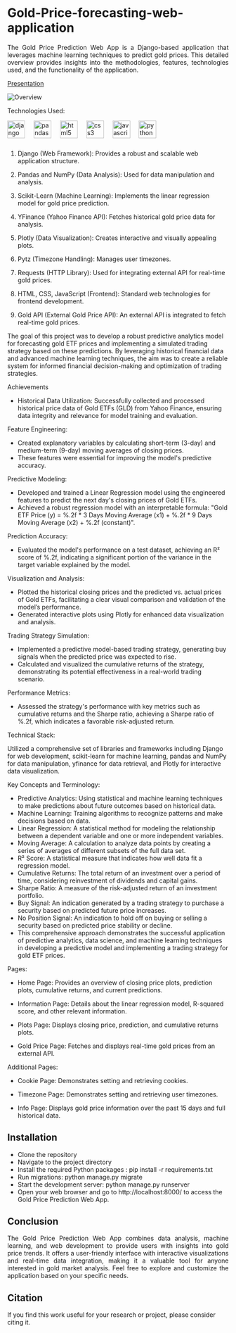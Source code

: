 # Gold-Price-forecasting-web-application

 <div align="justify"> The Gold Price Prediction Web App is a Django-based application that leverages machine learning techniques to predict gold prices. This detailed overview provides insights into the methodologies, features, technologies used, and the functionality of the application. </div>

 [Presentation](https://www.canva.com/design/DAF4tbnq1iY/nN6byRnGjQQlbrBdkqAH0A/edit?utm_content=DAF4tbnq1iY&utm_campaign=designshare&utm_medium=link2&utm_source=sharebutton)
 
![Overview](https://github.com/vishnu-makkena/Future-Gold-Price-Prediction)

Technologies Used: <div align="left">
  <img src="https://cdn.jsdelivr.net/gh/devicons/devicon/icons/django/django-plain.svg" height="40" alt="django logo"  />
  <img width="12" />
  <img src="https://cdn.jsdelivr.net/gh/devicons/devicon/icons/pandas/pandas-original.svg" height="40" alt="pandas logo"  />
  <img width="12" />
  <img src="https://cdn.jsdelivr.net/gh/devicons/devicon/icons/html5/html5-original.svg" height="40" alt="html5 logo"  />
  <img width="12" />
  <img src="https://cdn.jsdelivr.net/gh/devicons/devicon/icons/css3/css3-original.svg" height="40" alt="css3 logo"  />
  <img width="12" />
  <img src="https://cdn.jsdelivr.net/gh/devicons/devicon/icons/javascript/javascript-original.svg" height="40" alt="javascript logo"  />
  <img width="12" />
  <img src="https://cdn.jsdelivr.net/gh/devicons/devicon/icons/python/python-original.svg" height="40" alt="python logo"  />
</div>

###

1. Django (Web Framework): Provides a robust and scalable web application structure.
  
2. Pandas and NumPy (Data Analysis): Used for data manipulation and analysis.
  
3. Scikit-Learn (Machine Learning): Implements the linear regression model for gold price prediction.
  
4. YFinance (Yahoo Finance API): Fetches historical gold price data for analysis.
  
5. Plotly (Data Visualization): Creates interactive and visually appealing plots.
  
6. Pytz (Timezone Handling): Manages user timezones.
  
7. Requests (HTTP Library): Used for integrating external API for real-time gold prices.
  
8. HTML, CSS, JavaScript (Frontend): Standard web technologies for frontend development.

9. Gold API (External Gold Price API): An external API is integrated to fetch real-time gold prices.

The goal of this project was to develop a robust predictive analytics model for forecasting gold ETF prices and implementing a simulated trading strategy based on these predictions. By leveraging historical financial data and advanced machine learning techniques, the aim was to create a reliable system for informed financial decision-making and optimization of trading strategies.

Achievements
+ Historical Data Utilization: Successfully collected and processed historical price data of Gold ETFs (GLD) from Yahoo Finance, ensuring data integrity and relevance for model training and evaluation.

Feature Engineering:

+ Created explanatory variables by calculating short-term (3-day) and medium-term (9-day) moving averages of closing prices.
+ These features were essential for improving the model's predictive accuracy.
  
Predictive Modeling:

+ Developed and trained a Linear Regression model using the engineered features to predict the next day's closing prices of Gold ETFs.
+ Achieved a robust regression model with an interpretable formula: "Gold ETF Price (y) = %.2f * 3 Days Moving Average (x1) + %.2f * 9 Days Moving Average (x2) + %.2f (constant)".
  
Prediction Accuracy:

+ Evaluated the model's performance on a test dataset, achieving an R² score of %.2f, indicating a significant portion of the variance in the target variable explained by the model.

Visualization and Analysis:
+ Plotted the historical closing prices and the predicted vs. actual prices of Gold ETFs, facilitating a clear visual comparison and validation of the model’s performance.
+ Generated interactive plots using Plotly for enhanced data visualization and analysis.
  
Trading Strategy Simulation:

+ Implemented a predictive model-based trading strategy, generating buy signals when the predicted price was expected to rise.
+ Calculated and visualized the cumulative returns of the strategy, demonstrating its potential effectiveness in a real-world trading scenario.
  
Performance Metrics:

+ Assessed the strategy's performance with key metrics such as cumulative returns and the Sharpe ratio, achieving a Sharpe ratio of %.2f, which indicates a favorable risk-adjusted return.
  
Technical Stack:

Utilized a comprehensive set of libraries and frameworks including Django for web development, scikit-learn for machine learning, pandas and NumPy for data manipulation, yfinance for data retrieval, and Plotly for interactive data visualization.

Key Concepts and Terminology:
+ Predictive Analytics: Using statistical and machine learning techniques to make predictions about future outcomes based on historical data.
+ Machine Learning: Training algorithms to recognize patterns and make decisions based on data.
+ Linear Regression: A statistical method for modeling the relationship between a dependent variable and one or more independent variables.
+ Moving Average: A calculation to analyze data points by creating a series of averages of different subsets of the full data set.
+ R² Score: A statistical measure that indicates how well data fit a regression model.
+ Cumulative Returns: The total return of an investment over a period of time, considering reinvestment of dividends and capital gains.
+ Sharpe Ratio: A measure of the risk-adjusted return of an investment portfolio.
+ Buy Signal: An indication generated by a trading strategy to purchase a security based on predicted future price increases.
+ No Position Signal: An indication to hold off on buying or selling a security based on predicted price stability or decline.
+ This comprehensive approach demonstrates the successful application of predictive analytics, data science, and machine learning techniques in developing a predictive model and implementing a trading strategy for gold ETF prices.



Pages:
+ Home Page: Provides an overview of closing price plots, prediction plots, cumulative returns, and current predictions.

+ Information Page: Details about the linear regression model, R-squared score, and other relevant information.

+ Plots Page: Displays closing price, prediction, and cumulative returns plots.

+ Gold Price Page: Fetches and displays real-time gold prices from an external API.

Additional Pages:

+ Cookie Page: Demonstrates setting and retrieving cookies.

+ Timezone Page: Demonstrates setting and retrieving user timezones.

+ Info Page: Displays gold price information over the past 15 days and full historical data.

## Installation

+ Clone the repository
+ Navigate to the project directory
+ Install the required Python packages : pip install -r requirements.txt
+ Run migrations: python manage.py migrate
+ Start the development server: python manage.py runserver
+ Open your web browser and go to http://localhost:8000/ to access the Gold Price Prediction Web App.


## Conclusion

 <div align="justify"> The Gold Price Prediction Web App combines data analysis, machine learning, and web development to provide users with insights into gold price trends. It offers a user-friendly interface with interactive visualizations and real-time data integration, making it a valuable tool for anyone interested in gold market analysis. Feel free to explore and customize the application based on your specific needs. </div>


## Citation

If you find this work useful for your research or project, please consider citing it. 
